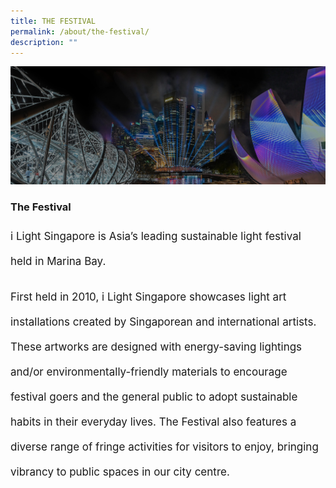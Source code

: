 ```yaml
---
title: THE FESTIVAL
permalink: /about/the-festival/
description: ""
---
```

![](/images/27%20Apr/About/ilsgherobanner(f).jpg)
### The Festival
<p style="font-size:17px; line-height:40px">
i Light Singapore is Asia’s leading sustainable light festival held in Marina Bay. </p>
  
<p style="font-size:17px; line-height:40px">First held in 2010, i Light Singapore showcases light art installations created by Singaporean and international artists. These artworks are designed with energy-saving lightings and/or environmentally-friendly materials to encourage festival goers and the general public to adopt sustainable habits in their everyday lives. The Festival also features a diverse range of fringe activities for visitors to enjoy, bringing vibrancy to public spaces in our city centre.</p>